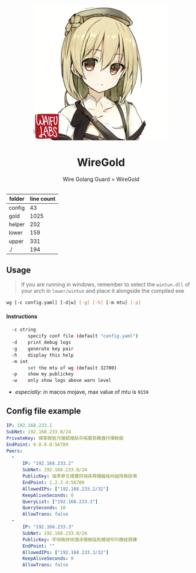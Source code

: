 <div align="center">
  <img src=".github/rikka.png" width = "360" height = "360" alt="WireGold-Rikka"><br>
  <h1>WireGold</h1>
  Wire Golang Guard = WireGold<br><br>

| folder | line count |
| --- | --- |
| config | 43 |
| gold | 1025 |
| helper | 202 |
| lower | 159 |
| upper | 331 |
| ./ | 194 |


</div>

## Usage
> If you are running in windows, remember to select the `wintun.dll` of your arch in `lower/wintun` and place it alongside the compiled exe
```bash
wg [-c config.yaml] [-d|w] [-g] [-h] [-m mtu] [-p]
```
#### Instructions
```bash
  -c string
        specify conf file (default "config.yaml")
  -d    print debug logs
  -g    generate key pair
  -h    display this help
  -m int
        set the mtu of wg (default 32700)
  -p    show my publickey
  -w    only show logs above warn level
```
- *especially*: in macos mojave, max value of mtu is `9159`

## Config file example
```yaml
IP: 192.168.233.1
SubNet: 192.168.233.0/24
PrivateKey: 暲菉斂狧污爉窫擸紈卆帞蔩慈睠庮扝憚瞼縀
EndPoint: 0.0.0.0:56789
Peers:
  -
      IP: "192.168.233.2"
      SubNet: 192.168.233.0/24
      PublicKey: 徯萃嵾爻燸攗窍褃冔蒔犡緇袿屿組待族砇嘀
      EndPoint: 1.2.3.4:56789
      AllowedIPs: ["192.168.233.2/32"]
      KeepAliveSeconds: 0
      QueryList: ["192.168.233.3"]
      QuerySeconds: 10
      AllowTrans: false
  -
      IP: "192.168.233.3"
      SubNet: 192.168.233.0/24
      PublicKey: 牢喨粷詸衭譛浾蘹櫠砙杹蟫瑳叩刋橋経挵蘀
      EndPoint: ""
      AllowedIPs: ["192.168.233.3/32"]
      KeepAliveSeconds: 0
      AllowTrans: false
```